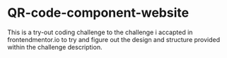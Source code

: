 # QR-code-component-website
This is a try-out coding challenge to the challenge i accapted in frontendmentor.io to try and figure out the design and structure provided within the challenge description.
